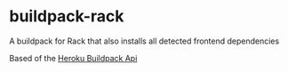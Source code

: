 # buildpack-rack
A buildpack for Rack that also installs all detected frontend dependencies

Based of the [Heroku Buildpack Api](https://devcenter.heroku.com/articles/buildpack-api)